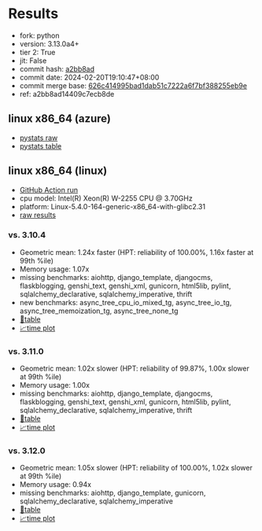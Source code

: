 # Results

- fork: python
- version: 3.13.0a4+
- tier 2: True
- jit: False
- commit hash: [a2bb8ad](https://github.com/python/cpython/commit/a2bb8ad)
- commit date: 2024-02-20T19:10:47+08:00
- commit merge base: [626c414995bad1dab51c7222a6f7bf388255eb9e](https://github.com/python/cpython/commit/626c414995bad1dab51c7222a6f7bf388255eb9e)
- ref: a2bb8ad14409c7ecb8de

## linux x86_64 (azure)

- [pystats raw](bm-20240220-azure-x86_64-python-a2bb8ad14409c7ecb8de-3.13.0a4%2B-a2bb8ad-pystats.json)
- [pystats table](bm-20240220-azure-x86_64-python-a2bb8ad14409c7ecb8de-3.13.0a4%2B-a2bb8ad-pystats.md)

## linux x86_64 (linux)

- [GitHub Action run](https://github.com/faster-cpython/benchmarking/actions/runs/7973053649)
- cpu model: Intel(R) Xeon(R) W-2255 CPU @ 3.70GHz
- platform: Linux-5.4.0-164-generic-x86_64-with-glibc2.31
- [raw results](bm-20240220-linux-x86_64-python-a2bb8ad14409c7ecb8de-3.13.0a4%2B-a2bb8ad.json)

### vs. 3.10.4

- Geometric mean: 1.24x faster (HPT: reliability of 100.00%, 1.16x faster at 99th %ile)
- Memory usage: 1.07x
- missing benchmarks: aiohttp, django_template, djangocms, flaskblogging, genshi_text, genshi_xml, gunicorn, html5lib, pylint, sqlalchemy_declarative, sqlalchemy_imperative, thrift
- new benchmarks: async_tree_cpu_io_mixed_tg, async_tree_io_tg, async_tree_memoization_tg, async_tree_none_tg
- [📄table](bm-20240220-linux-x86_64-python-a2bb8ad14409c7ecb8de-3.13.0a4%2B-a2bb8ad-vs-3.10.4.md)
- [📈time plot](bm-20240220-linux-x86_64-python-a2bb8ad14409c7ecb8de-3.13.0a4%2B-a2bb8ad-vs-3.10.4.png)

### vs. 3.11.0

- Geometric mean: 1.02x slower (HPT: reliability of 99.87%, 1.00x slower at 99th %ile)
- Memory usage: 1.00x
- missing benchmarks: aiohttp, django_template, djangocms, flaskblogging, genshi_text, genshi_xml, gunicorn, html5lib, pylint, sqlalchemy_declarative, sqlalchemy_imperative, thrift
- [📄table](bm-20240220-linux-x86_64-python-a2bb8ad14409c7ecb8de-3.13.0a4%2B-a2bb8ad-vs-3.11.0.md)
- [📈time plot](bm-20240220-linux-x86_64-python-a2bb8ad14409c7ecb8de-3.13.0a4%2B-a2bb8ad-vs-3.11.0.png)

### vs. 3.12.0

- Geometric mean: 1.05x slower (HPT: reliability of 100.00%, 1.02x slower at 99th %ile)
- Memory usage: 0.94x
- missing benchmarks: aiohttp, django_template, gunicorn, sqlalchemy_declarative, sqlalchemy_imperative
- [📄table](bm-20240220-linux-x86_64-python-a2bb8ad14409c7ecb8de-3.13.0a4%2B-a2bb8ad-vs-3.12.0.md)
- [📈time plot](bm-20240220-linux-x86_64-python-a2bb8ad14409c7ecb8de-3.13.0a4%2B-a2bb8ad-vs-3.12.0.png)

